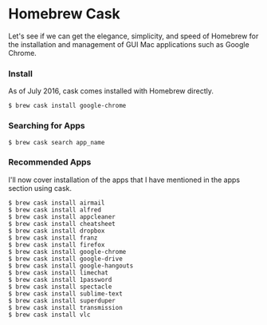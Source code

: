 # Homebrew Cask

Let's see if we can get the elegance, simplicity, and speed of Homebrew for the installation and management of GUI Mac applications such as Google Chrome.

### Install

As of July 2016, cask comes installed with Homebrew directly.

    $ brew cask install google-chrome

### Searching for Apps

    $ brew cask search app_name

### Recommended Apps

I'll now cover installation of the apps that I have mentioned in the apps section using cask.

    $ brew cask install airmail
    $ brew cask install alfred
    $ brew cask install appcleaner
    $ brew cask install cheatsheet
    $ brew cask install dropbox
    $ brew cask install franz
    $ brew cask install firefox
    $ brew cask install google-chrome
    $ brew cask install google-drive
    $ brew cask install google-hangouts
    $ brew cask install limechat
    $ brew cask install 1password
    $ brew cask install spectacle
    $ brew cask install sublime-text
    $ brew cask install superduper
    $ brew cask install transmission
    $ brew cask install vlc
